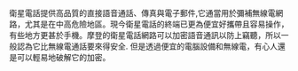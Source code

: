 [Title]: # (為何用衛星電話)
[Order]: # (0)

衛星電話提供高品質的直接語音通話、傳真與電子郵件,它通當用於彌補無線電網路，尤其是在中高危險地區。現今衛星電話的終端已更為便宜好攜帶且容易操作，有些地方更甚於手機。摩登的衛星電話網路可以加密語音通訊以防上竊聽，所以一般認為它比無線電通話要來得安全. 但是透過便宜的電腦設備和無線電，有心人還是可以輕易地破解它的加密。